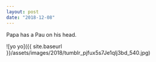 ```yaml
---
layout: post
date: "2018-12-08"
---
```


Papa has a Pau on his head.

![yo yo]({{ site.baseurl }}/assets/images/2018/tumblr_pjfux5s7Je1qlj3bd_540.jpg)
